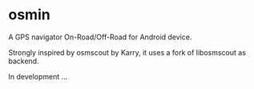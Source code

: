 # osmin
A GPS navigator On-Road/Off-Road for Android device.

Strongly inspired by osmscout by Karry, it uses a fork of libosmscout as backend.

In development ...

